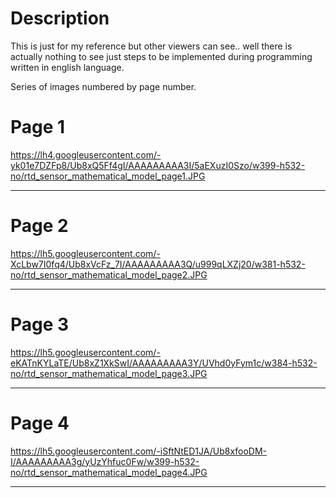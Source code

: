# Description #
This is just for my reference but other viewers can see.. well there is actually nothing to see just steps to be implemented during programming written in english language.

Series of images numbered by page number.

# Page 1 #
https://lh4.googleusercontent.com/-yk01e7DZFp8/Ub8xQ5Ff4gI/AAAAAAAAA3I/5aEXuzI0Szo/w399-h532-no/rtd_sensor_mathematical_model_page1.JPG

---

# Page 2 #
https://lh5.googleusercontent.com/-XcLbw7I0fq4/Ub8xVcFz_7I/AAAAAAAAA3Q/u999qLXZj20/w381-h532-no/rtd_sensor_mathematical_model_page2.JPG

---

# Page 3 #
https://lh5.googleusercontent.com/-eKATnKYLaTE/Ub8xZ1XkSwI/AAAAAAAAA3Y/UVhd0yFym1c/w384-h532-no/rtd_sensor_mathematical_model_page3.JPG

---

# Page 4 #
https://lh5.googleusercontent.com/-iSftNtED1JA/Ub8xfooDM-I/AAAAAAAAA3g/yUzYhfuc0Fw/w399-h532-no/rtd_sensor_mathematical_model_page4.JPG

---
